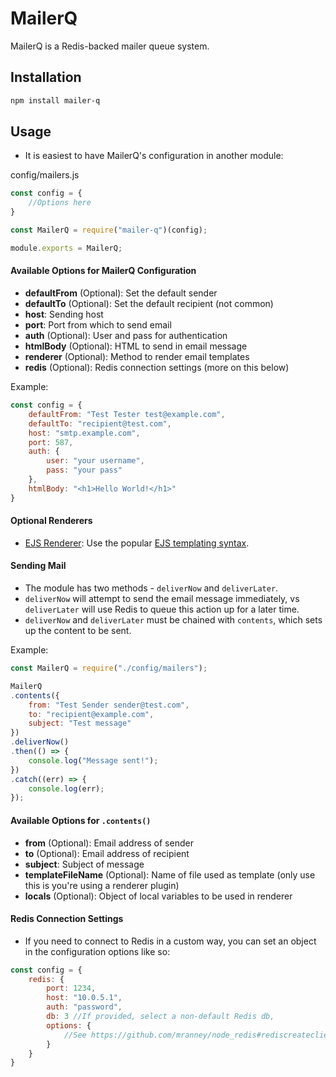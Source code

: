 # MailerQ

MailerQ is a Redis-backed mailer queue system.

## Installation

```bash
npm install mailer-q
```

## Usage

- It is easiest to have MailerQ's configuration in another module:

config/mailers.js

```javascript
const config = {
	//Options here
}

const MailerQ = require("mailer-q")(config);

module.exports = MailerQ;
```

#### Available Options for MailerQ Configuration

- **defaultFrom** (Optional): Set the default sender
- **defaultTo** (Optional): Set the default recipient (not common)
- **host**: Sending host
- **port**: Port from which to send email
- **auth** (Optional): User and pass for authentication
- **htmlBody** (Optional): HTML to send in email message
- **renderer** (Optional): Method to render email templates
- **redis** (Optional): Redis connection settings (more on this below)

Example:

```javascript
const config = {
    defaultFrom: "Test Tester test@example.com",
    defaultTo: "recipient@test.com",
    host: "smtp.example.com",
    port: 587,
    auth: {
        user: "your username",
        pass: "your pass"
    },
	htmlBody: "<h1>Hello World!</h1>"
}
```

#### Optional Renderers

- [EJS Renderer](https://github.com/arsood/mailer-q-ejs): Use the popular [EJS templating syntax](http://www.embeddedjs.com/).

#### Sending Mail

- The module has two methods - `deliverNow` and `deliverLater`.
- `deliverNow` will attempt to send the email message immediately, vs `deliverLater` will use Redis to queue this action up for a later time.
- `deliverNow` and `deliverLater` must be chained with `contents`, which sets up the content to be sent.

Example:

```javascript
const MailerQ = require("./config/mailers");

MailerQ
.contents({
	from: "Test Sender sender@test.com",
	to: "recipient@example.com",
	subject: "Test message"
})
.deliverNow()
.then(() => {
	console.log("Message sent!");
})
.catch((err) => {
	console.log(err);
});
```

#### Available Options for `.contents()`

- **from** (Optional): Email address of sender
- **to** (Optional): Email address of recipient
- **subject**: Subject of message
- **templateFileName** (Optional): Name of file used as template (only use this is you're using a renderer plugin)
- **locals** (Optional): Object of local variables to be used in renderer

#### Redis Connection Settings

- If you need to connect to Redis in a custom way, you can set an object in the configuration options like so:

```javascript
const config = {
	redis: {
		port: 1234,
		host: "10.0.5.1",
		auth: "password",
		db: 3 //If provided, select a non-default Redis db,
		options: {
			//See https://github.com/mranney/node_redis#rediscreateclient
		}
	}
}
```